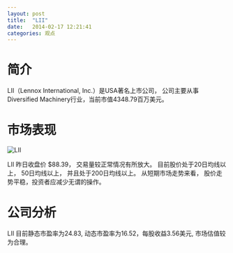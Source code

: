 ```yaml
---
layout: post
title:  "LII"
date:   2014-02-17 12:21:41
categories: 观点
---
```


# 简介
LII（Lennox International, Inc.）是USA著名上市公司，
公司主要从事Diversified Machinery行业，当前市值4348.79百万美元。

# 市场表现

![LII](http://finviz.com/chart.ashx?t=LII&ty=c&ta=1&p=d&s=l)

LII 昨日收盘价 $88.39，
交易量较正常情况有所放大。
目前股价处于20日均线以上，
50日均线以上，
并且处于200日均线以上。
从短期市场走势来看，
股价走势平稳，投资者应减少无谓的操作。

# 公司分析
LII 目前静态市盈率为24.83, 动态市盈率为16.52，每股收益3.56美元,
市场估值较为合理。
